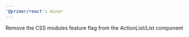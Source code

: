 ```yaml
---
'@primer/react': minor
---
```


Remove the CSS modules feature flag from the ActionList/List component
